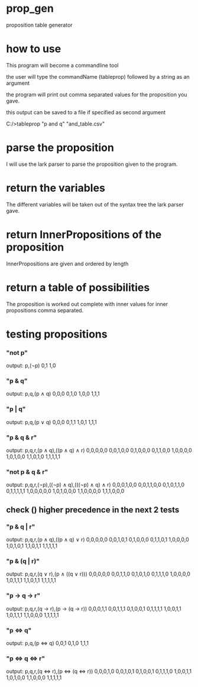 # prop_gen
proposition table generator

# how to use
This program will become a commandline tool

the user will type the commandName (tableprop)
followed by a string as an argument

the program will print out comma separated values for the proposition you gave.

this output can be saved to a file if specified as second argument

C:/>tableprop "p and q" "and_table.csv"

# parse the proposition

I will use the lark parser to parse the proposition given to the program.

# return the variables
The different variables will be taken out of the syntax tree the lark parser gave.

# return InnerPropositions of the proposition
InnerPropositions are given and ordered by length

# return a table of possibilities
The proposition is worked out complete with inner values for inner propositions comma separated.

# testing propositions
### "not p"
output:
p,(¬p)
0,1
1,0

### "p & q"
output:
p,q,(p ∧ q)
0,0,0
0,1,0
1,0,0
1,1,1

### "p | q"
output:
p,q,(p ∨ q)
0,0,0
0,1,1
1,0,1
1,1,1

### "p & q & r"
output:
p,q,r,(p ∧ q),((p ∧ q) ∧ r)
0,0,0,0,0
0,0,1,0,0
0,1,0,0,0
0,1,1,0,0
1,0,0,0,0
1,0,1,0,0
1,1,0,1,0
1,1,1,1,1

### "not p & q & r"
output:
p,q,r,(¬p),((¬p) ∧ q),(((¬p) ∧ q) ∧ r)
0,0,0,1,0,0
0,0,1,1,0,0
0,1,0,1,1,0
0,1,1,1,1,1
1,0,0,0,0,0
1,0,1,0,0,0
1,1,0,0,0,0
1,1,1,0,0,0

## check () higher precedence in the next 2 tests

### "p & q | r"
output:
p,q,r,(p ∧ q),((p ∧ q) ∨ r)
0,0,0,0,0
0,0,1,0,1
0,1,0,0,0
0,1,1,0,1
1,0,0,0,0
1,0,1,0,1
1,1,0,1,1
1,1,1,1,1

### "p & (q | r)"
output:
p,q,r,(q ∨ r),(p ∧ ((q ∨ r)))
0,0,0,0,0
0,0,1,1,0
0,1,0,1,0
0,1,1,1,0
1,0,0,0,0
1,0,1,1,1
1,1,0,1,1
1,1,1,1,1

### "p -> q -> r"
output:
p,q,r,(q -> r),(p -> (q -> r))
0,0,0,1,1
0,0,1,1,1
0,1,0,0,1
0,1,1,1,1
1,0,0,1,1
1,0,1,1,1
1,1,0,0,0
1,1,1,1,1

### "p <=> q" 
output:
p,q,(p <=> q)
0,0,1
0,1,0
1,1,1

### "p <=> q <=> r"
output:
p,q,r,(q <=> r),(p <=> (q <=> r))
0,0,0,1,0
0,0,1,0,1
0,1,0,0,1
0,1,1,1,0
1,0,0,1,1
1,0,1,0,0
1,1,0,0,0
1,1,1,1,1
